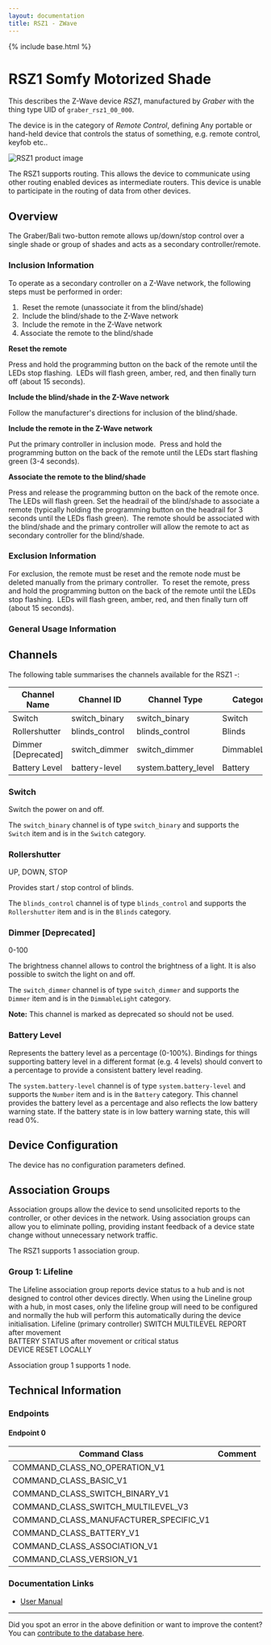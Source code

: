 ```yaml
---
layout: documentation
title: RSZ1 - ZWave
---
```


{% include base.html %}

# RSZ1 Somfy Motorized Shade
This describes the Z-Wave device *RSZ1*, manufactured by *Graber* with the thing type UID of ```graber_rsz1_00_000```.

The device is in the category of *Remote Control*, defining Any portable or hand-held device that controls the status of something, e.g. remote control, keyfob etc..

![RSZ1 product image](https://opensmarthouse.org/zwavedatabase/585/image/)


The RSZ1 supports routing. This allows the device to communicate using other routing enabled devices as intermediate routers.  This device is unable to participate in the routing of data from other devices.

## Overview

The Graber/Bali two-button remote allows up/down/stop control over a single shade or group of shades and acts as a secondary controller/remote.

### Inclusion Information

To operate as a secondary controller on a Z-Wave network, the following steps must be performed in order:

  1.  Reset the remote (unassociate it from the blind/shade)
  2.  Include the blind/shade to the Z-Wave network
  3.  Include the remote in the Z-Wave network
  4. Associate the remote to the blind/shade

**Reset the remote**

Press and hold the programming button on the back of the remote until the LEDs stop flashing.  LEDs will flash green, amber, red, and then finally turn off (about 15 seconds).

**Include the blind/shade in the Z-Wave network**

Follow the manufacturer's directions for inclusion of the blind/shade.

**Include the remote in the Z-Wave network**

Put the primary controller in inclusion mode.  Press and hold the programming button on the back of the remote until the LEDs start flashing green (3-4 seconds).

**Associate the remote to the blind/shade**

Press and release the programming button on the back of the remote once.  The LEDs will flash green. Set the headrail of the blind/shade to associate a remote (typically holding the programming button on the headrail for 3 seconds until the LEDs flash green).  The remote should be associated with the blind/shade and the primary controller will allow the remote to act as secondary controller for the blind/shade.

### Exclusion Information

For exclusion, the remote must be reset and the remote node must be deleted manually from the primary controller.  To reset the remote, press and hold the programming button on the back of the remote until the LEDs stop flashing.  LEDs will flash green, amber, red, and then finally turn off (about 15 seconds).

### General Usage Information



## Channels

The following table summarises the channels available for the RSZ1 -:

| Channel Name | Channel ID | Channel Type | Category | Item Type |
|--------------|------------|--------------|----------|-----------|
| Switch | switch_binary | switch_binary | Switch | Switch | 
| Rollershutter | blinds_control | blinds_control | Blinds | Rollershutter | 
| Dimmer  [Deprecated]| switch_dimmer | switch_dimmer | DimmableLight | Dimmer | 
| Battery Level | battery-level | system.battery_level | Battery | Number |

### Switch
Switch the power on and off.

The ```switch_binary``` channel is of type ```switch_binary``` and supports the ```Switch``` item and is in the ```Switch``` category.

### Rollershutter
UP, DOWN, STOP

Provides start / stop control of blinds.

The ```blinds_control``` channel is of type ```blinds_control``` and supports the ```Rollershutter``` item and is in the ```Blinds``` category.

### Dimmer [Deprecated]
0-100

The brightness channel allows to control the brightness of a light.
            It is also possible to switch the light on and off.

The ```switch_dimmer``` channel is of type ```switch_dimmer``` and supports the ```Dimmer``` item and is in the ```DimmableLight``` category.

**Note:** This channel is marked as deprecated so should not be used.

### Battery Level
Represents the battery level as a percentage (0-100%). Bindings for things supporting battery level in a different format (e.g. 4 levels) should convert to a percentage to provide a consistent battery level reading.

The ```system.battery-level``` channel is of type ```system.battery-level``` and supports the ```Number``` item and is in the ```Battery``` category.
This channel provides the battery level as a percentage and also reflects the low battery warning state. If the battery state is in low battery warning state, this will read 0%.


## Device Configuration

The device has no configuration parameters defined.

## Association Groups

Association groups allow the device to send unsolicited reports to the controller, or other devices in the network. Using association groups can allow you to eliminate polling, providing instant feedback of a device state change without unnecessary network traffic.

The RSZ1 supports 1 association group.

### Group 1: Lifeline

The Lifeline association group reports device status to a hub and is not designed to control other devices directly. When using the Lineline group with a hub, in most cases, only the lifeline group will need to be configured and normally the hub will perform this automatically during the device initialisation.
Lifeline (primary controller)
SWITCH MULTILEVEL REPORT after movement  
BATTERY STATUS after movement or critical status  
DEVICE RESET LOCALLY

Association group 1 supports 1 node.

## Technical Information

### Endpoints

#### Endpoint 0

| Command Class | Comment |
|---------------|---------|
| COMMAND_CLASS_NO_OPERATION_V1| |
| COMMAND_CLASS_BASIC_V1| |
| COMMAND_CLASS_SWITCH_BINARY_V1| |
| COMMAND_CLASS_SWITCH_MULTILEVEL_V3| |
| COMMAND_CLASS_MANUFACTURER_SPECIFIC_V1| |
| COMMAND_CLASS_BATTERY_V1| |
| COMMAND_CLASS_ASSOCIATION_V1| |
| COMMAND_CLASS_VERSION_V1| |

### Documentation Links

* [User Manual](https://opensmarthouse.org/zwavedatabase/585/reference/Bali-Graber-Virtual-Cord-Owner-s-Manual.pdf)

---

Did you spot an error in the above definition or want to improve the content?
You can [contribute to the database here](https://opensmarthouse.org/zwavedatabase/585).
